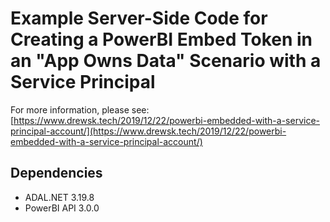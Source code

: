 # Example Server-Side Code for Creating a PowerBI Embed Token in an "App Owns Data" Scenario with a Service Principal

For more information, please see: [https://www.drewsk.tech/2019/12/22/powerbi-embedded-with-a-service-principal-account/](https://www.drewsk.tech/2019/12/22/powerbi-embedded-with-a-service-principal-account/)

## Dependencies
- ADAL.NET 3.19.8
- PowerBI API 3.0.0